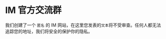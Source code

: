 # <i class="far fa-comments"></i> IM 官方交流群
我们创建了一个 `匿名` 的 IM 网站，在这里您发表的`文本`将不受审查。任何人都无法追踪您的地址，我们将安全的保护你的隐私。